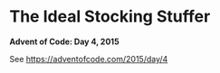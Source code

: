 # The Ideal Stocking Stuffer

**Advent of Code: Day 4, 2015**

See https://adventofcode.com/2015/day/4